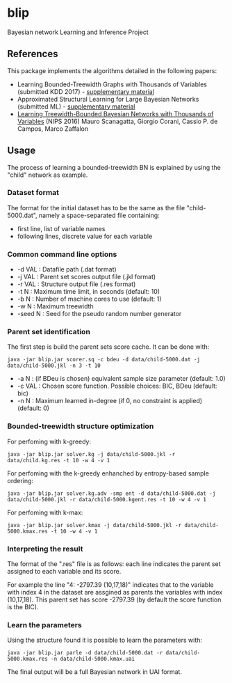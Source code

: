# blip

Bayesian network Learning and Inference Project

## References

This package implements the algorithms detailed in the following papers: 
* Learning Bounded-Treewidth Graphs with Thousands of Variables (submitted KDD 2017) - [supplementary material](supplementary-KDD17.pdf)
* Approximated Structural Learning for Large Bayesian Networks (submitted ML) - [supplementary material](supplementary-ML17.pdf)
* [Learning Treewidth-Bounded Bayesian Networks with Thousands of Variables](https://papers.nips.cc/paper/6232-learning-treewidth-bounded-bayesian-networks-with-thousands-of-variables) (NIPS 2016) Mauro Scanagatta, Giorgio Corani, Cassio P. de Campos, Marco Zaffalon

## Usage

The process of learning a bounded-treewidth BN is explained by using the "child" network as example.

### Dataset format

The format for the initial dataset has to be the same as the file "child-5000.dat", namely a space-separated file containing: 
* first line, list of variable names
* following lines, discrete value for each variable

### Common command line options

* -d VAL : Datafile path (.dat format)
* -j VAL : Parent set scores output file (.jkl format)
* -r VAL : Structure output file (.res format)
* -t N   : Maximum time limit, in seconds (default: 10)
* -b N   : Number of machine cores to use (default: 1)
* -w N   : Maximum treewidth
* -seed N   : Seed for the pseudo random number generator

### Parent set identification 

The first step is build the parent sets score cache. It can be done with: 
```
java -jar blip.jar scorer.sq -c bdeu -d data/child-5000.dat -j data/child-5000.jkl -n 3 -t 10
```

* -a N   : (if BDeu is chosen) equivalent sample size parameter (default: 1.0)
* -c VAL : Chosen score function. Possible choices: BIC, BDeu (default: bic)
* -n N   : Maximum learned in-degree (if 0, no constraint is applied) (default: 0)

### Bounded-treewidth structure optimization 

For perfoming with k-greedy: 

```
java -jar blip.jar solver.kg -j data/child-5000.jkl -r data/child.kg.res -t 10 -w 4 -v 1
```

For perfoming with the k-greedy enhanched by entropy-based sample ordering: 

```
java -jar blip.jar solver.kg.adv -smp ent -d data/child-5000.dat -j data/child-5000.jkl -r data/child-5000.kgent.res -t 10 -w 4 -v 1
```

For perfoming with k-max:

```
java -jar blip.jar solver.kmax -j data/child-5000.jkl -r data/child-5000.kmax.res -t 10 -w 4 -v 1
```

### Interpreting the result 

The format of the ".res" file is as follows: each line indicates the parent set assigned to each variable and its score.

For example the line "4: -2797.39 (10,17,18)" indicates that to the variable with index 4 in the dataset are assgined as parents the variables with index (10,17,18). This parent set has score -2797.39 (by default the score function is the BIC). 

### Learn the parameters

Using the structure found it is possible to learn the parameters with: 

```
java -jar blip.jar parle -d data/child-5000.dat -r data/child-5000.kmax.res -n data/child-5000.kmax.uai
```

The final output will be a full Bayesian network in UAI format. 
